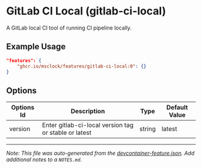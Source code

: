 
# GitLab CI Local (gitlab-ci-local)

A GitLab local CI tool of running CI pipeline locally.

## Example Usage

```json
"features": {
    "ghcr.io/msclock/features/gitlab-ci-local:0": {}
}
```

## Options

| Options Id | Description | Type | Default Value |
|-----|-----|-----|-----|
| version | Enter gitlab-ci-local version tag or stable or latest | string | latest |


---

_Note: This file was auto-generated from the [devcontainer-feature.json](https://github.com/msclock/features/blob/main/src/gitlab-ci-local/devcontainer-feature.json).  Add additional notes to a `NOTES.md`._

